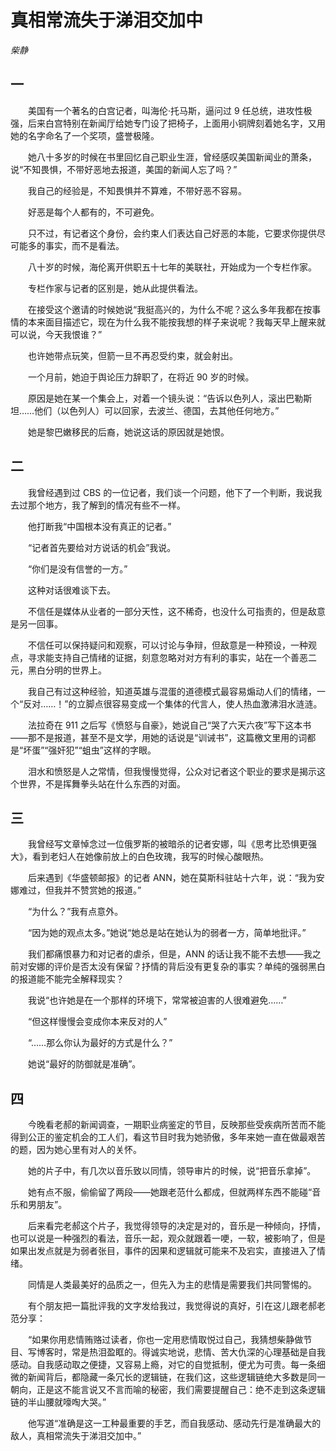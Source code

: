 # 真相常流失于涕泪交加中

*柴静*

## 一

　　美国有一个著名的白宫记者，叫海伦·托马斯，逼问过 9 任总统，进攻性极强，后来白宫特别在新闻厅给她专门设了把椅子，上面用小铜牌刻着她名字，又用她的名字命名了一个奖项，盛誉极隆。

　　她八十多岁的时候在书里回忆自己职业生涯，曾经感叹美国新闻业的萧条，说“不知畏惧，不带好恶地去报道，美国的新闻人忘了吗？”

　　我自己的经验是，不知畏惧并不算难，不带好恶不容易。

　　好恶是每个人都有的，不可避免。

　　只不过，有记者这个身份，会约束人们表达自己好恶的本能，它要求你提供尽可能多的事实，而不是看法。

　　八十岁的时候，海伦离开供职五十七年的美联社，开始成为一个专栏作家。

　　专栏作家与记者的区别是，她从此提供看法。

　　在接受这个邀请的时候她说“我挺高兴的，为什么不呢？这么多年我都在按事情的本来面目描述它，现在为什么我不能按我想的样子来说呢？我每天早上醒来就可以说，今天我恨谁？”

　　也许她带点玩笑，但箭一旦不再忍受约束，就会射出。

　　一个月前，她迫于舆论压力辞职了，在将近 90 岁的时候。

　　原因是她在某一个集会上，对着一个镜头说：“告诉以色列人，滚出巴勒斯坦……他们（以色列人）可以回家，去波兰、德国，去其他任何地方。”

　　她是黎巴嫩移民的后裔，她说这话的原因就是她恨。

## 二

　　我曾经遇到过 CBS 的一位记者，我们谈一个问题，他下了一个判断，我说我去过那个地方，我了解到的情况有些不一样。

　　他打断我“中国根本没有真正的记者。”

　　“记者首先要给对方说话的机会”我说。

　　“你们是没有信誉的一方。”

　　这种对话很难谈下去。

　　不信任是媒体从业者的一部分天性，这不稀奇，也没什么可指责的，但是敌意是另一回事。

　　不信任可以保持疑问和观察，可以讨论与争辩，但敌意是一种预设，一种观点，寻求能支持自己情绪的证据，刻意忽略对对方有利的事实，站在一个善恶二元，黑白分明的世界上。

　　我自己有过这种经验，知道英雄与混蛋的道德模式最容易煽动人们的情绪，一个“反对……！”的立脚点很容易变成一个集体的代言人，使人热血激沸泪水涟涟。

　　法拉奇在 911 之后写《愤怒与自豪》，她说自己“哭了六天六夜”写下这本书——那不是报道，甚至不是文学，用她的话说是“训诫书”，这篇檄文里用的词都是“坏蛋”“强奸犯”“蛆虫”这样的字眼。

　　泪水和愤怒是人之常情，但我慢慢觉得，公众对记者这个职业的要求是揭示这个世界，不是挥舞拳头站在什么东西的对面。

## 三

　　我曾经写文章悼念过一位俄罗斯的被暗杀的记者安娜，叫《思考比恐惧更强大》，看到老妇人在她像前放上的白色玫瑰，我写的时候心酸眼热。

　　后来遇到《华盛顿邮报》的记者 ANN，她在莫斯科驻站十六年，说：“我为安娜难过，但我并不赞赏她的报道。”

　　“为什么？”我有点意外。

　　“因为她的观点太多。”她说“她总是站在她认为的弱者一方，简单地批评。”

　　我们都痛恨暴力和对记者的虐杀，但是，ANN 的话让我不能不去想——我之前对安娜的评价是否太没有保留？抒情的背后没有更复杂的事实？单纯的强弱黑白的报道能不能完全解释现实？

　　我说“也许她是在一个那样的环境下，常常被迫害的人很难避免……”

　　“但这样慢慢会变成你本来反对的人”

　　“……那么你认为最好的方式是什么？”

　　她说“最好的防御就是准确”。

## 四

　　今晚看老郝的新闻调查，一期职业病鉴定的节目，反映那些受疾病所苦而不能得到公正的鉴定机会的工人们，看这节目时我为她骄傲，多年来她一直在做最艰苦的题，因为她心里有对人的关怀。

　　她的片子中，有几次以音乐致以同情，领导审片的时候，说“把音乐拿掉”。

　　她有点不服，偷偷留了两段——她跟老范什么都成，但就两样东西不能碰“音乐和男朋友”。

　　后来看完老郝这个片子，我觉得领导的决定是对的，音乐是一种倾向，抒情，也可以说是一种强烈的看法，音乐一起，观众就跟着一哽，一软，被影响了，但是如果出发点就是为弱者张目，事件的因果和逻辑就可能来不及宕实，直接进入了情绪。

　　同情是人类最美好的品质之一，但先入为主的悲情是需要我们共同警惕的。

　　有个朋友把一篇批评我的文字发给我过，我觉得说的真好，引在这儿跟老郝老范分享：

　　“如果你用悲情贿赂过读者，你也一定用悲情取悦过自己，我猜想柴静做节目、写博客时，常是热泪盈眶的。得诚实地说，悲情、苦大仇深的心理基础是自我感动。自我感动取之便捷，又容易上瘾，对它的自觉抵制，便尤为可贵。每一条细微的新闻背后，都隐藏一条冗长的逻辑链，在我们这，这些逻辑链绝大多数是同一朝向，正是这不能言说又不言而喻的秘密，我们需要提醒自己：绝不走到这条逻辑链的半山腰就嚎啕大哭。”

　　他写道“准确是这一工种最重要的手艺，而自我感动、感动先行是准确最大的敌人，真相常流失于涕泪交加中。”